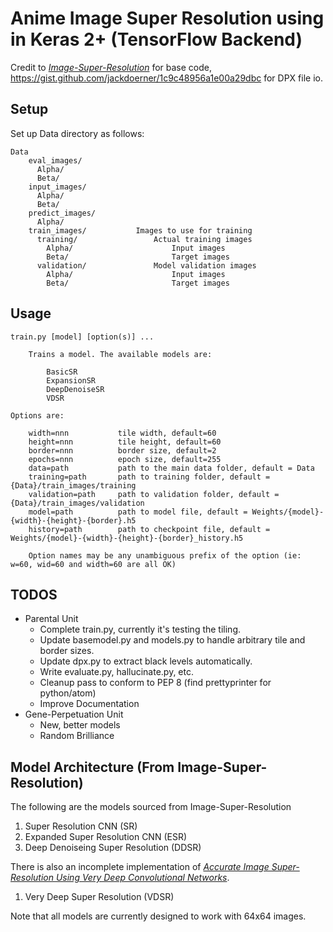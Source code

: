 # Anime Image Super Resolution using in Keras 2+ (TensorFlow Backend)

Credit to
*<a href="https://github.com/titu1994/Image-Super-Resolution">Image-Super-Resolution</a>*
for base code, https://gist.github.com/jackdoerner/1c9c48956a1e00a29dbc for DPX file io.

## Setup

Set up Data directory as follows:

```
Data
    eval_images/    
      Alpha/    
      Beta/   
    input_images/   
      Alpha/    
      Beta/   
    predict_images/   
      Alpha/    
    train_images/           Images to use for training
      training/                 Actual training images
        Alpha/                      Input images
        Beta/                       Target images
      validation/               Model validation images
        Alpha/                      Input images
        Beta/                       Target images
```

## Usage

```
train.py [model] [option(s)] ...

    Trains a model. The available models are:

        BasicSR
        ExpansionSR
        DeepDenoiseSR
        VDSR

Options are:

    width=nnn           tile width, default=60
    height=nnn          tile height, default=60
    border=nnn          border size, default=2
    epochs=nnn          epoch size, default=255
    data=path           path to the main data folder, default = Data
    training=path       path to training folder, default = {Data}/train_images/training
    validation=path     path to validation folder, default = {Data}/train_images/validation
    model=path          path to model file, default = Weights/{model}-{width}-{height}-{border}.h5
    history=path        path to checkpoint file, default = Weights/{model}-{width}-{height}-{border}_history.h5

    Option names may be any unambiguous prefix of the option (ie: w=60, wid=60 and width=60 are all OK)
```
## TODOS

- Parental Unit
    - Complete train.py, currently it's testing the tiling.
    - Update basemodel.py and models.py to handle arbitrary tile and border sizes.
    - Update dpx.py to extract black levels automatically.
    - Write evaluate.py, hallucinate.py, etc.
    - Cleanup pass to conform to PEP 8 (find prettyprinter for python/atom)
    - Improve Documentation
- Gene-Perpetuation Unit
    - New, better models
    - Random Brilliance

## Model Architecture (From Image-Super-Resolution)

The following are the models sourced from Image-Super-Resolution

1. Super Resolution CNN (SR)
2. Expanded Super Resolution CNN (ESR)
3.  Deep Denoiseing Super Resolution (DDSR)

There is also an incomplete implementation of *<a href="https://arxiv.org/abs/1511.04587">Accurate Image Super-Resolution Using Very Deep Convolutional Networks</a>*.

1. Very Deep Super Resolution (VDSR)

Note that all models are currently designed to work with 64x64 images.

